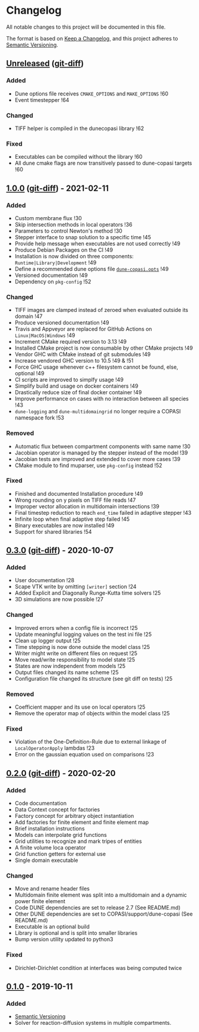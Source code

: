 # Changelog

All notable changes to this project will be documented in this file.

The format is based on [Keep a Changelog](https://keepachangelog.com/en/1.0.0/),
and this project adheres to [Semantic Versioning](https://semver.org/spec/v2.0.0.html).

<!--
Guiding Principles

    Changelogs are for humans, not machines.
    There should be an entry for every single version.
    The same types of changes should be grouped.
    Versions and sections should be linkable.
    The latest version comes first.
    The release date of each version is displayed.
    Mention whether you follow Semantic Versioning.

Types of changes

    Added         for new features.
    Changed       for changes in existing functionality.
    Deprecated    for soon-to-be removed features.
    Removed       for now removed features.
    Fixed         for any bug fixes.
    Security      in case of vulnerabilities.
 -->

## [Unreleased] ([git-diff][Unreleased-diff])
### Added
 - Dune options file receives `CMAKE_OPTIONS` and `MAKE_OPTIONS` !60
 - Event timestepper !64
### Changed
 - TIFF helper is compiled in the dunecopasi library !62
### Fixed
 - Executables can be compiled without the library !60
 - All dune cmake flags are now transitively passed to dune-copasi targets !60

## [1.0.0] ([git-diff][1.0.0-diff]) - 2021-02-11
### Added
- Custom membrane flux !30
- Skip intersection methods in local operators !36
- Parameters to control Newton's method !30
- Stepper interface to snap solution to a specific time !45
- Provide help message when executables are not used correctly !49
- Produce Debian Packages on the CI !49
- Installation is now divided on three components: `Runtime|Library|Development` !49
- Define a recommended dune options file [`dune-copasi.opts`](dune-copasi.opts) !49
- Versioned documentation !49
- Dependency on `pkg-config` !52
### Changed
- TIFF images are clamped instead of zeroed when evaluated outside its domain !47
- Produce versioned documentation !49
- Travis and Appveyor are replaced for GitHub Actions on `Linux|MacOS|Windows` !49
- Increment CMake required version to 3.13 !49
- Installed CMake project is now consumable by other CMake projects !49
- Vendor GHC with CMake instead of git submodules !49
- Increase vendored GHC version to 10.5 !49 & !51
- Force GHC usage whenever c++ filesystem cannot be found, else, optional !49
- CI scripts are improved to simplfy usage !49
- Simplify build and usage on docker containers !49
- Drastically reduce size of final docker container !49
- Improve performance on cases with no interaction between all species !43
- `dune-logging` and `dune-multidomaingrid` no longer require a COPASI namespace fork !53
### Removed
- Automatic flux between compartment components with same name !30
- Jacobian operator is managed by the stepper instead of the model !39
- Jacobian tests are improved and extended to cover more cases !39
- CMake module to find muparser, use `pkg-config` instead !52
### Fixed
- Finished and documented Installation procedure !49
- Wrong rounding on y pixels on TIFF file reads !47
- Improper vector allocation in multidomain intersections !39
- Final timestep reduction to reach `end_time` failed in adaptive stepper !43
- Infinite loop when final adaptive step failed !45
- Binary executables are now installed !49
- Support for shared libraries !54

## [0.3.0] ([git-diff][0.3.0-diff]) - 2020-10-07
### Added
- User documentation !28
- Scape VTK write by omitting `[writer]` section !24
- Added Explicit and Diagonally Runge-Kutta time solvers !25
- 3D simulations are now possible !27
### Changed
- Improved errors when a config file is incorrect !25
- Update meaningful logging values on the test ini file !25
- Clean up logger output !25
- Time stepping is now done outside the model class !25
- Writer might write on different files on request !25
- Move read/write responsibility to model state !25
- States are now independent from models !25
- Output files changed its name scheme !25
- Configuration file changed its structure (see git diff on tests) !25
### Removed
- Coefficient mapper and its use on local operators !25
- Remove the operator map of objects within the model class !25
### Fixed
- Violation of the One-Definition-Rule due to external linkage of `LocalOperatorApply` lambdas !23
- Error on the gaussian equation used on comparisons !23

## [0.2.0] ([git-diff][0.2.0-diff]) - 2020-02-20
### Added
- Code documentation
- Data Context concept for factories
- Factory concept for arbitrary object instantiation
- Add factories for finite element and finite element map
- Brief installation instructions
- Models can interpolate grid functions
- Grid utilities to recognize and mark tripes of entities
- A finite volume loca operator
- Grid function getters for external use
- Single domain executable
### Changed
- Move and rename header files
- Multidomain finite element was split into a multidomain and a dynamic power finite element
- Code DUNE dependencies are set to release 2.7 (See README.md)
- Other DUNE dependencies are set to COPASI/support/dune-copasi (See README.md)
- Executable is an optional build
- Library is optional and is split into smaller libraries
- Bump version utility updated to python3
### Fixed
- Dirichlet-Dirichlet condition at interfaces was being computed twice

## [0.1.0] - 2019-10-11
### Added
- [Semantic Versioning](https://semver.org/spec/v2.0.0.html)
- Solver for reaction-diffusion systems in multiple compartments.

[Unreleased-diff]: https://gitlab.dune-project.org/copasi/dune-copasi/compare/v1.0.0...master
[1.0.0-diff]: https://gitlab.dune-project.org/copasi/dune-copasi/compare/v0.3.0...v1.0.0
[0.3.0-diff]: https://gitlab.dune-project.org/copasi/dune-copasi/compare/v0.2.0...v0.3.0
[0.2.0-diff]: https://gitlab.dune-project.org/copasi/dune-copasi/compare/v0.1.0...v0.2.0

[Unreleased]: https://gitlab.dune-project.org/copasi/dune-copasi/-/tree/master

[1.0.0]: https://gitlab.dune-project.org/copasi/dune-copasi/-/releases/v1.0.0
[0.3.0]: https://gitlab.dune-project.org/copasi/dune-copasi/-/releases/v0.3.0
[0.2.0]: https://gitlab.dune-project.org/copasi/dune-copasi/-/releases/v0.2.0
[0.1.0]: https://gitlab.dune-project.org/copasi/dune-copasi/-/releases/v0.1.0
